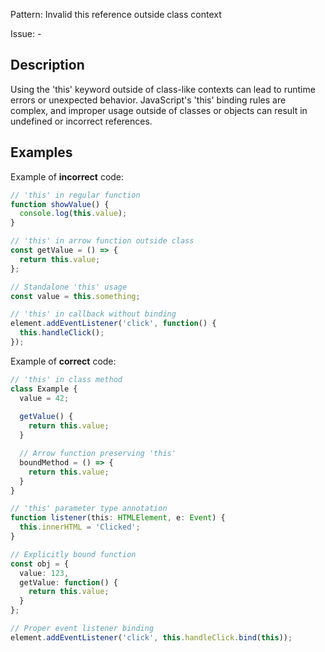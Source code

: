 Pattern: Invalid this reference outside class context

Issue: -

## Description

Using the 'this' keyword outside of class-like contexts can lead to runtime errors or unexpected behavior. JavaScript's 'this' binding rules are complex, and improper usage outside of classes or objects can result in undefined or incorrect references.

## Examples

Example of **incorrect** code:
```ts
// 'this' in regular function
function showValue() {
  console.log(this.value);
}

// 'this' in arrow function outside class
const getValue = () => {
  return this.value;
};

// Standalone 'this' usage
const value = this.something;

// 'this' in callback without binding
element.addEventListener('click', function() {
  this.handleClick();
});
```

Example of **correct** code:
```ts
// 'this' in class method
class Example {
  value = 42;
  
  getValue() {
    return this.value;
  }

  // Arrow function preserving 'this'
  boundMethod = () => {
    return this.value;
  }
}

// 'this' parameter type annotation
function listener(this: HTMLElement, e: Event) {
  this.innerHTML = 'Clicked';
}

// Explicitly bound function
const obj = {
  value: 123,
  getValue: function() {
    return this.value;
  }
};

// Proper event listener binding
element.addEventListener('click', this.handleClick.bind(this));
```